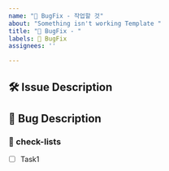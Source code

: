 ```yaml
---
name: "🐞 BugFix - 작업할 것"
about: "Something isn't working Template "
title: "🐞 BugFix - "
labels: 🐞 BugFix
assignees: ''

---
```


## 🛠️ Issue Description
[//]: # (해당 이슈에 대한 설명을 작성해주세요.)

## 💭 Bug Description
[//]: # (버그가 끼치는 영향과 문제를 설명해주세요.)

### 📝 check-lists
[//]: # (업무 체크리스트를 작성해주세요.)
- [ ] Task1